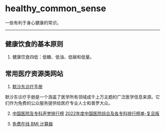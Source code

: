 # healthy_common_sense
一些有利于身心健康的常识。

----

## 健康饮食的基本原则

1. 健康饮食四低：低糖、低油、低碳和低量。

## 常用医疗资源类网站

1. [默沙东诊疗手册](https://www.msdmanuals.cn/)

默沙东诊疗手册是一个涵盖了医学所有领域成千上万主题的广泛医学信息来源。它们作为免费的公众服务提供给医疗专业人士和普罗大众。

2. [中国医院及专科声誉排行榜](https://rank.cn-healthcare.com/fudan/national-general)
   [2022年度中国医院综合及各专科排行榜单-复旦版](/复旦版《2022年度中国医院综合及各专科排行榜》.pdf)

3. [免费在线 BMI 计算器](https://cn.onlinebmicalculator.com/)


